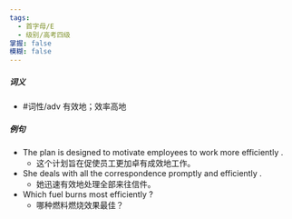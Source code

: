 ```yaml
---
tags:
  - 首字母/E
  - 级别/高考四级
掌握: false
模糊: false
---
```

##### 词义
- #词性/adv  有效地；效率高地
##### 例句
- The plan is designed to motivate employees to work more efficiently .
	- 这个计划旨在促使员工更加卓有成效地工作。
- She deals with all the correspondence promptly and efficiently .
	- 她迅速有效地处理全部来往信件。
- Which fuel burns most efficiently ?
	- 哪种燃料燃烧效果最佳？
